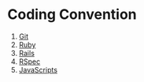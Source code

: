 # Coding Convention

1. <a href="/git.md">Git</a>
2. <a href="/ruby.md">Ruby</a>
3. <a href="/rails.md">Rails</a>
4. <a href="/rspec.md">RSpec</a>
4. <a href="/rails.md">JavaScripts</a>
